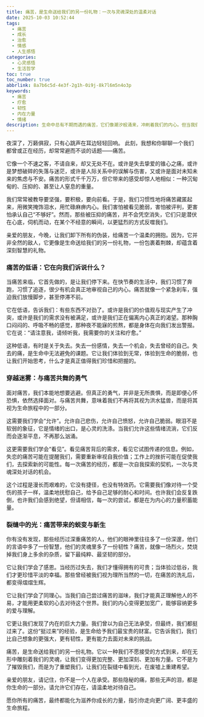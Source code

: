 ```yaml
---
title: 痛苦，是生命送给我们的另一份礼物：一次与灵魂深处的温柔对话
date: 2025-10-03 10:52:44
tags:
  - 痛苦
  - 成长
  - 治愈
  - 情感
  - 人生感悟
categories:
  - 心灵感悟
  - 生活哲学
toc: true
toc_number: true
abbrlink: 8a7b6c5d-4e3f-2g1h-0i9j-8k7l6m5n4o3p
keywords:
  - 痛苦
  - 疗愈
  - 韧性
  - 内在力量
  - 情绪
description: 生命中总有不期而遇的痛苦，它们像潮汐般涌来，冲刷着我们的内心。但当我们学会温柔地面对，你会发现，每一次心碎的经历，都是灵魂深处一次深刻的洗礼，最终会化为滋养我们成长的力量，指引我们走向更广阔、更丰盛的生命旅程。
---
```


夜深了，万籁俱寂，只有心跳声在耳边轻轻回响。
此刻，我想和你聊聊一个我们都曾或正在经历，却常常避而不谈的话题——痛苦。

它像一个不速之客，不请自来，却又无处不在。或许是失去挚爱的锥心之痛，或许是梦想破碎的失落与迷茫，或许是人际关系中的误解与伤害，又或许是面对未知未来的焦虑与不安。痛苦的形式千千万万，但它带来的感受却惊人地相似：一种沉甸甸的、压抑的、甚至让人窒息的重量。

我们常常被教导要坚强，要积极，要向前看。于是，我们习惯性地将痛苦藏匿起来，用微笑掩饰泪水，用忙碌麻痹内心。我们害怕被看见脆弱，害怕被评判，更害怕承认自己“不够好”。然而，那些被压抑的痛苦，并不会凭空消失，它们只是潜伏在心底，伺机而动，在某个不经意的瞬间，以更猛烈的方式反噬我们。

亲爱的朋友，今晚，让我们卸下所有的伪装，给痛苦一个温柔的拥抱。因为，它并非全然的敌人，它更像是生命送给我们的另一份礼物，一份包裹着荆棘，却蕴含着深刻智慧的礼物。

### 痛苦的低语：它在向我们诉说什么？

当痛苦来临，它首先做的，是让我们停下来。在快节奏的生活中，我们习惯了奔跑，习惯了追逐，很少有机会真正地审视自己的内心。痛苦就像一个紧急刹车，强迫我们放慢脚步，甚至停滞不前。

它在低语，告诉我们：有些东西不对劲了。或许是我们的价值观与现实产生了冲突，或许是我们的需求没有被满足，或许是我们正在偏离内心真正的渴望。那种胸口闷闷的、呼吸不畅的感觉，那种夜不能寐的煎熬，都是身体在向我们发出警报。它在说：“请注意我，请倾听我，我需要你的关注和疗愈。”

这种低语，有时是关于失去。失去一份感情，失去一个机会，失去曾经的自己。失去的痛，是生命中无法避免的课题。它让我们体验到无常，体验到生命的脆弱，也让我们开始思考，什么才是真正值得我们珍惜和把握的。

### 穿越迷雾：与痛苦共舞的勇气

面对痛苦，我们本能地想要逃避。但真正的勇气，并非是无所畏惧，而是即便心怀恐惧，依然选择面对。与痛苦共舞，意味着我们不再将其视为洪水猛兽，而是将其视为生命旅程中的一部分。

这需要我们学会“允许”。允许自己悲伤，允许自己愤怒，允许自己脆弱。眼泪不是软弱的象征，它是情绪的出口，是心灵的洗涤。当我们允许这些情绪流淌，它们反而会逐渐平息，不再那么汹涌。

这更需要我们学会“看见”。看见痛苦背后的需求，看见它试图传递的信息。例如，失恋的痛苦可能在提醒我们，需要重新审视自我价值；工作上的挫折可能在促使我们，去探索新的可能性。每一次痛苦的经历，都是一次自我探索的契机，一次与灵魂深处对话的机会。

这个过程是漫长而艰难的，它没有捷径，也没有特效药。它需要我们像对待一个受伤的孩子一样，温柔地抚慰自己，给予自己足够的耐心和时间。也许我们会反复跌倒，也许我们会感到绝望，但请相信，每一次的尝试，都是在为内心的力量积蓄能量。

### 裂缝中的光：痛苦带来的蜕变与新生

你有没有发现，那些经历过深重痛苦的人，他们的眼神里往往多了一份深邃，他们的言语中多了一份智慧，他们的灵魂里多了一份韧性？痛苦，就像一场烈火，焚烧掉我们身上多余的杂质，留下最纯粹、最坚韧的部分。

它让我们学会了感恩。当经历过失去，我们才懂得拥有的可贵；当体验过低谷，我们才更珍惜平淡的幸福。那些曾经被我们视为理所当然的一切，在痛苦的洗礼后，都变得熠熠生辉。

它让我们学会了同理心。当我们自己尝过痛苦的滋味，我们才能真正理解他人的不易，才能用更柔软的心去对待这个世界。我们的内心变得更加宽广，能够容纳更多的爱与理解。

它更让我们发现了内在的巨大力量。我们曾以为自己无法承受，但最终，我们都挺过来了。这份“挺过来”的经验，是生命给予我们最宝贵的财富。它告诉我们，我们比自己想象的更强大，更有韧性，更有能力去面对未来的挑战。

痛苦，是生命送给我们的另一份礼物。它以一种我们不愿接受的方式到来，却在无形中雕刻着我们的灵魂，让我们变得更加完整、更加深刻、更加有力量。它不是为了摧毁我们，而是为了重塑我们，让我们在裂缝中看到光，在废墟上重建希望。

亲爱的朋友，请记住，你不是一个人在承受。那些隐秘的痛，那些无声的泪，都是你生命的一部分。请允许它们存在，请温柔地对待自己。

愿你所有的痛苦，最终都能化为滋养你成长的力量，指引你走向更广阔、更丰盛的生命旅程。